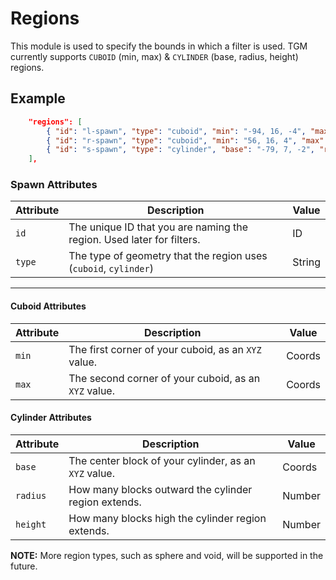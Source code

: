 # Regions

This module is used to specify the bounds in which a filter is used. TGM currently supports `CUBOID` (min, max) & `CYLINDER` (base, radius, height) regions.

## Example

```json
	"regions": [
		{ "id": "l-spawn", "type": "cuboid", "min": "-94, 16, -4", "max": "-103, 23, 4" },
		{ "id": "r-spawn", "type": "cuboid", "min": "56, 16, 4", "max": "64, 23, -4" },
		{ "id": "s-spawn", "type": "cylinder", "base": "-79, 7, -2", "radius": "3", "height": "6" }
	],
```

### Spawn Attributes

| Attribute | Description                                                           | Value    |
|-----------|-----------------------------------------------------------------------|----------|
| `id`      | The unique ID that you are naming the region. Used later for filters. | ID       |
| `type`    | The type of geometry that the region uses (`cuboid`, `cylinder`)      | String   |

---

#### Cuboid Attributes

| Attribute | Description                                                           | Value    |
|-----------|-----------------------------------------------------------------------|----------|
| `min`     | The first corner of your cuboid, as an `XYZ` value.                   | Coords   |
| `max`     | The second corner of your cuboid, as an `XYZ` value.                  | Coords   |

#### Cylinder Attributes

| Attribute | Description                                                           | Value    |
|-----------|-----------------------------------------------------------------------|----------|
| `base`    | The center block of your cylinder, as an `XYZ` value.                 | Coords   |
| `radius`  | How many blocks outward the cylinder region extends.                  | Number   |
| `height`  | How many blocks high the cylinder region extends.                     | Number   |

**NOTE:** More region types, such as sphere and void, will be supported in the future.
